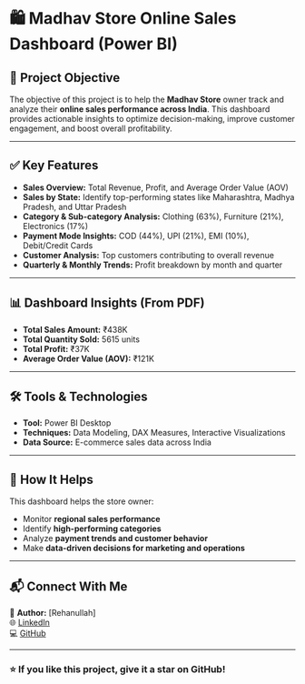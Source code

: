 # 🛍️ Madhav Store Online Sales Dashboard (Power BI)

## 📌 Project Objective
The objective of this project is to help the **Madhav Store** owner track and analyze their **online sales performance across India**. This dashboard provides actionable insights to optimize decision-making, improve customer engagement, and boost overall profitability.

---

## ✅ Key Features

- **Sales Overview:** Total Revenue, Profit, and Average Order Value (AOV)  
- **Sales by State:** Identify top-performing states like Maharashtra, Madhya Pradesh, and Uttar Pradesh  
- **Category & Sub-category Analysis:** Clothing (63%), Furniture (21%), Electronics (17%)  
- **Payment Mode Insights:** COD (44%), UPI (21%), EMI (10%), Debit/Credit Cards  
- **Customer Analysis:** Top customers contributing to overall revenue  
- **Quarterly & Monthly Trends:** Profit breakdown by month and quarter  

---

## 📊 Dashboard Insights (From PDF)
- **Total Sales Amount:** ₹438K  
- **Total Quantity Sold:** 5615 units  
- **Total Profit:** ₹37K  
- **Average Order Value (AOV):** ₹121K  

---

## 🛠 Tools & Technologies
- **Tool:** Power BI Desktop  
- **Techniques:** Data Modeling, DAX Measures, Interactive Visualizations  
- **Data Source:** E-commerce sales data across India  


---

## 🚀 How It Helps
This dashboard helps the store owner:
- Monitor **regional sales performance**
- Identify **high-performing categories**
- Analyze **payment trends and customer behavior**
- Make **data-driven decisions for marketing and operations**

---

## 📬 Connect With Me
👤 **Author:** [Rehanullah]  
🌐 [LinkedIn](https://www.linkedin.com/in/rehanullah-176b03220/)  
💻 [GitHub](https://github.com/rehan-mmk)  

---

### ⭐ If you like this project, give it a star on GitHub!
